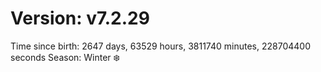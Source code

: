 # Version: v7.2.29
Time since birth: 2647 days, 63529 hours, 3811740 minutes, 228704400 seconds
Season: Winter ❄️

